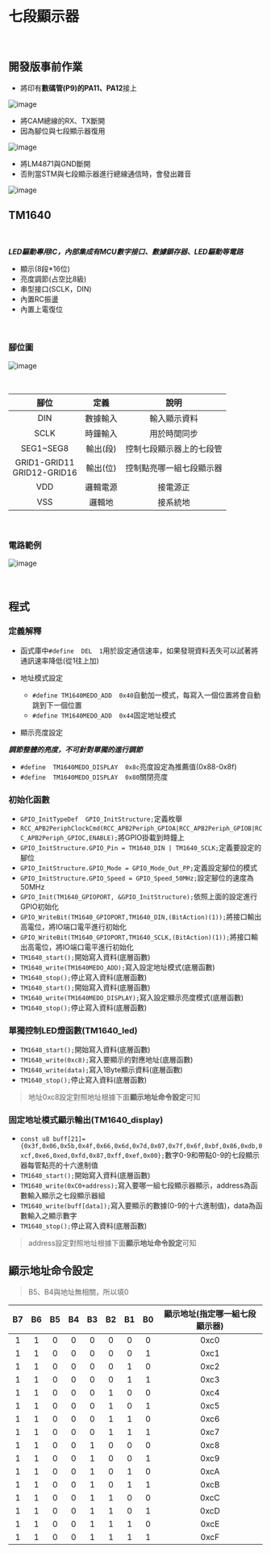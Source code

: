 # 七段顯示器

<br>

## 開發版事前作業

* 將印有**數碼管(P9)**的**PA11、PA12**接上
  
![image](https://github.com/hamster-allen/STM32_Learn/blob/master/DAY_0123/PA11_PA12.png)


* 將CAM總線的RX、TX斷開<br>
* 因為腳位與七段顯示器復用

![image](https://github.com/hamster-allen/STM32_Learn/blob/master/DAY_0123/CAM_RX_TX.png)

* 將LM4871與GND斷開<br>
* 否則當STM與七段顯示器進行總線通信時，會發出雜音

![image](https://github.com/hamster-allen/STM32_Learn/blob/master/DAY_0123/LM4871%E6%8F%9A%E8%81%B2%E5%99%A8.png)


## TM1640

<br>

***LED驅動專用IC，內部集成有MCU數字接口、數據鎖存器、LED驅動等電路***

* 顯示(8段*16位)
* 亮度調節(占空比8級)
* 串型接口(SCLK，DIN)
* 內置RC振盪
* 內置上電復位

<br>

### 腳位圖

![image](https://github.com/hamster-allen/STM32_Learn/blob/master/DAY_0123/TM1640%E6%8E%A5%E8%85%B3%E5%9C%96.png)

<br>

|腳位|定義|說明|
|:---:|:---:|:---:|
|DIN|數據輸入|輸入顯示資料|
|SCLK|時鐘輸入|用於時間同步|
|SEG1~SEG8|輸出(段)|控制七段顯示器上的七段管|
|GRID1-GRID11<br>GRID12-GRID16|輸出(位)|控制點亮哪一組七段顯示器|
|VDD|邏輯電源|接電源正|
|VSS|邏輯地|接系統地|

<br>

### 電路範例

![image](https://github.com/hamster-allen/STM32_Learn/blob/master/DAY_0123/TM1640%E9%9B%BB%E8%B7%AF%E7%AF%84%E4%BE%8B.png)

<br>

## 程式

### 定義解釋

* 函式庫中`#define  DEL  1`用於設定通信速率，如果發現資料丟失可以試著將通訊速率降低(從1往上加)

* 地址模式設定
  * `#define TM1640MEDO_ADD  0x40`自動加一模式，每寫入一個位置將會自動跳到下一個位置
  * `#define TM1640MEDO_ADD  0x44`固定地址模式

* 顯示亮度設定

***調節整體的亮度，不可針對單獨的進行調節***

* `#define  TM1640MEDO_DISPLAY  0x8c`亮度設定為推薦值(0x88-0x8f)<br>
* `#define  TM1640MEDO_DISPLAY  0x80`關閉亮度

### 初始化函數

* `GPIO_InitTypeDef  GPIO_InitStructure;`定義枚舉<br>
* `RCC_APB2PeriphClockCmd(RCC_APB2Periph_GPIOA|RCC_APB2Periph_GPIOB|RCC_APB2Periph_GPIOC,ENABLE);`將GPIO掛載到時鐘上<br>
* `GPIO_InitStructure.GPIO_Pin = TM1640_DIN | TM1640_SCLK;`定義要設定的腳位<br>
* `GPIO_InitStructure.GPIO_Mode = GPIO_Mode_Out_PP;`定義設定腳位的模式<br>
* `GPIO_InitStructure.GPIO_Speed = GPIO_Speed_50MHz;`設定腳位的速度為50MHz<br>
* `GPIO_Init(TM1640_GPIOPORT, &GPIO_InitStructure);`依照上面的設定進行GPIO初始化<br>
* `GPIO_WriteBit(TM1640_GPIOPORT,TM1640_DIN,(BitAction)(1));`將接口輸出高電位，將IO端口電平進行初始化<br>
* `GPIO_WriteBit(TM1640_GPIOPORT,TM1640_SCLK,(BitAction)(1));`將接口輸出高電位，將IO端口電平進行初始化<br>
* `TM1640_start();`開始寫入資料(底層函數)<br>
* `TM1640_write(TM1640MEDO_ADD);`寫入設定地址模式(底層函數)<br>
* `TM1640_stop();`停止寫入資料(底層函數)<br>
* `TM1640_start();`開始寫入資料(底層函數)<br>
* `TM1640_write(TM1640MEDO_DISPLAY);`寫入設定顯示亮度模式(底層函數)<br>
* `TM1640_stop();`停止寫入資料(底層函數)<br>

### 單獨控制LED燈函數(TM1640_led)

* `TM1640_start();`開始寫入資料(底層函數)<br>
* `TM1640_write(0xc8);`寫入要顯示的對應地址(底層函數)<br>
* `TM1640_write(data);`寫入1Byte顯示資料(底層函數)<br>
* `TM1640_stop();`停止寫入資料(底層函數)<br>

> 地址0xc8設定對照地址根據下面**顯示地址命令設定**可知

### 固定地址模式顯示輸出(TM1640_display)

* `const u8 buff[21]={0x3f,0x06,0x5b,0x4f,0x66,0x6d,0x7d,0x07,0x7f,0x6f,0xbf,0x86,0xdb,0xcf,0xe6,0xed,0xfd,0x87,0xff,0xef,0x00};`數字0-9和帶點0-9的七段顯示器每管點亮的十六進制值<br>
* `TM1640_start();`開始寫入資料(底層函數)<br>
* `TM1640_write(0xC0+address);`寫入要哪一組七段顯示器顯示，address為函數輸入顯示之七段顯示器組<br>
* `TM1640_write(buff[data]);`寫入要顯示的數據(0-9的十六進制值)，data為函數輸入之顯示數字<br>
* `TM1640_stop();`停止寫入資料(底層函數)<br>

> address設定對照地址根據下面**顯示地址命令設定**可知



## 顯示地址命令設定

> B5、B4與地址無相關，所以填0

|B7|B6|B5|B4|B3|B2|B1|B0|顯示地址(指定哪一組七段顯示器)|
|:---:|:---:|:---:|:---:|:---:|:---:|:---:|:---:|:---:|
|1|1|0|0|0|0|0|0|0xc0|
|1|1|0|0|0|0|0|1|0xc1|
|1|1|0|0|0|0|1|0|0xc2|
|1|1|0|0|0|0|1|1|0xc3|
|1|1|0|0|0|1|0|0|0xc4|
|1|1|0|0|0|1|0|1|0xc5|
|1|1|0|0|0|1|1|0|0xc6|
|1|1|0|0|0|1|1|1|0xc7|
|1|1|0|0|1|0|0|0|0xc8|
|1|1|0|0|1|0|0|1|0xc9|
|1|1|0|0|1|0|1|0|0xcA|
|1|1|0|0|1|0|1|1|0xcB|
|1|1|0|0|1|1|0|0|0xcC|
|1|1|0|0|1|1|0|1|0xcD|
|1|1|0|0|1|1|1|0|0xcE|
|1|1|0|0|1|1|1|1|0xcF|











